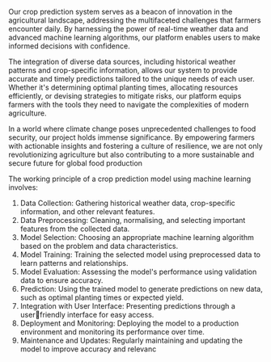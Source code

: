 Our crop prediction system serves as a beacon of innovation in the agricultural 
landscape, addressing the multifaceted challenges that farmers encounter 
daily. By harnessing the power of real-time weather data and advanced 
machine learning algorithms, our platform enables users to make informed 
decisions with confidence.

The integration of diverse data sources, including historical weather patterns 
and crop-specific information, allows our system to provide accurate and 
timely predictions tailored to the unique needs of each user. Whether it's 
determining optimal planting times, allocating resources efficiently, or 
devising strategies to mitigate risks, our platform equips farmers with the tools 
they need to navigate the complexities of modern agriculture.

In a world where climate change poses unprecedented challenges to food 
security, our project holds immense significance. By empowering farmers 
with actionable insights and fostering a culture of resilience, we are not only 
revolutionizing agriculture but also contributing to a more sustainable and 
secure future for global food production

The working principle of a crop prediction model using machine learning 
involves:
1. Data Collection: Gathering historical weather data, crop-specific 
information, and other relevant features.
2. Data Preprocessing: Cleaning, normalising, and selecting important 
features from the collected data.
3. Model Selection: Choosing an appropriate machine learning algorithm 
based on the problem and data characteristics.
4. Model Training: Training the selected model using preprocessed data to 
learn patterns and relationships.
5. Model Evaluation: Assessing the model's performance using validation 
data to ensure accuracy.
6. Prediction: Using the trained model to generate predictions on new data, 
such as optimal planting times or expected yield.
7. Integration with User Interface: Presenting predictions through a userfriendly interface for easy access.
8. Deployment and Monitoring: Deploying the model to a production 
environment and monitoring its performance over time.
9. Maintenance and Updates: Regularly maintaining and updating the model 
to improve accuracy and relevanc

